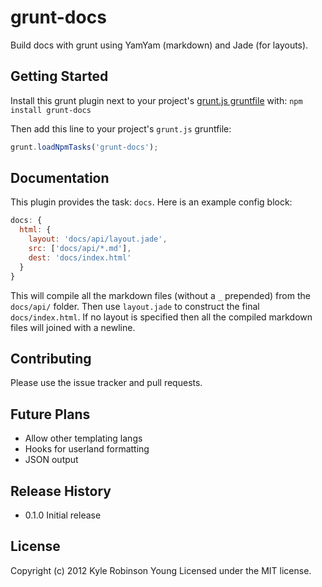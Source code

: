 # grunt-docs

Build docs with grunt using YamYam (markdown) and Jade (for layouts).

## Getting Started

Install this grunt plugin next to your project's
[grunt.js gruntfile][getting_started] with: `npm install grunt-docs`

Then add this line to your project's `grunt.js` gruntfile:

```javascript
grunt.loadNpmTasks('grunt-docs');
```

[grunt]: https://github.com/cowboy/grunt
[getting_started]: https://github.com/cowboy/grunt/blob/master/docs/getting_started.md

## Documentation

This plugin provides the task: `docs`. Here is an example config block:

```javascript
docs: {
  html: {
    layout: 'docs/api/layout.jade',
    src: ['docs/api/*.md'],
    dest: 'docs/index.html'
  }
}
```

This will compile all the markdown files (without a `_` prepended) from the
`docs/api/` folder. Then use `layout.jade` to construct the final
`docs/index.html`. If no layout is specified then all the compiled markdown
files will joined with a newline.

## Contributing

Please use the issue tracker and pull requests.

## Future Plans

* Allow other templating langs
* Hooks for userland formatting
* JSON output

## Release History

* 0.1.0 Initial release

## License

Copyright (c) 2012 Kyle Robinson Young
Licensed under the MIT license.
